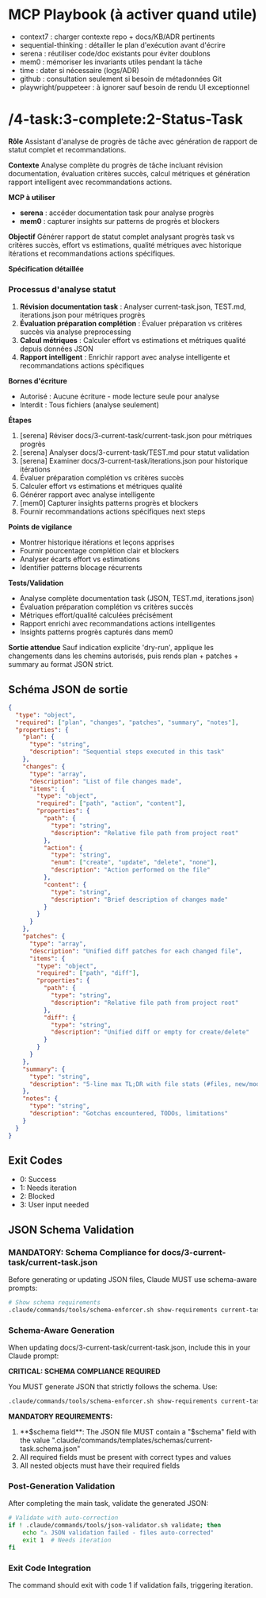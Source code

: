 # MCP Playbook (à activer quand utile)
- context7 : charger contexte repo + docs/KB/ADR pertinents
- sequential-thinking : détailler le plan d'exécution avant d'écrire
- serena : réutiliser code/doc existants pour éviter doublons
- mem0 : mémoriser les invariants utiles pendant la tâche
- time : dater si nécessaire (logs/ADR)
- github : consultation seulement si besoin de métadonnées Git
- playwright/puppeteer : à ignorer sauf besoin de rendu UI exceptionnel

# /4-task:3-complete:2-Status-Task

**Rôle**
Assistant d'analyse de progrès de tâche avec génération de rapport de statut complet et recommandations.

**Contexte**
Analyse complète du progrès de tâche incluant révision documentation, évaluation critères succès, calcul métriques et génération rapport intelligent avec recommandations actions.

**MCP à utiliser**
- **serena** : accéder documentation task pour analyse progrès
- **mem0** : capturer insights sur patterns de progrès et blockers

**Objectif**
Générer rapport de statut complet analysant progrès task vs critères succès, effort vs estimations, qualité métriques avec historique itérations et recommandations actions spécifiques.

**Spécification détaillée**

### Processus d'analyse statut
1. **Révision documentation task** : Analyser current-task.json, TEST.md, iterations.json pour métriques progrès
2. **Évaluation préparation complétion** : Évaluer préparation vs critères succès via analyse preprocessing
3. **Calcul métriques** : Calculer effort vs estimations et métriques qualité depuis données JSON
4. **Rapport intelligent** : Enrichir rapport avec analyse intelligente et recommandations actions spécifiques

**Bornes d'écriture**
* Autorisé : Aucune écriture - mode lecture seule pour analyse
* Interdit : Tous fichiers (analyse seulement)

**Étapes**
1. [serena] Réviser docs/3-current-task/current-task.json pour métriques progrès
2. [serena] Analyser docs/3-current-task/TEST.md pour statut validation
3. [serena] Examiner docs/3-current-task/iterations.json pour historique itérations
4. Évaluer préparation complétion vs critères succès
5. Calculer effort vs estimations et métriques qualité
6. Générer rapport avec analyse intelligente
7. [mem0] Capturer insights patterns progrès et blockers
8. Fournir recommandations actions spécifiques next steps

**Points de vigilance**
- Montrer historique itérations et leçons apprises
- Fournir pourcentage complétion clair et blockers
- Analyser écarts effort vs estimations
- Identifier patterns blocage récurrents

**Tests/Validation**
- Analyse complète documentation task (JSON, TEST.md, iterations.json)
- Évaluation préparation complétion vs critères succès
- Métriques effort/qualité calculées précisément
- Rapport enrichi avec recommandations actions intelligentes
- Insights patterns progrès capturés dans mem0

**Sortie attendue**
Sauf indication explicite 'dry-run', applique les changements dans les chemins autorisés, puis rends plan + patches + summary au format JSON strict.

## Schéma JSON de sortie

```json
{
  "type": "object",
  "required": ["plan", "changes", "patches", "summary", "notes"],
  "properties": {
    "plan": { 
      "type": "string",
      "description": "Sequential steps executed in this task"
    },
    "changes": {
      "type": "array",
      "description": "List of file changes made",
      "items": {
        "type": "object",
        "required": ["path", "action", "content"],
        "properties": {
          "path": { 
            "type": "string",
            "description": "Relative file path from project root"
          },
          "action": { 
            "type": "string", 
            "enum": ["create", "update", "delete", "none"],
            "description": "Action performed on the file"
          },
          "content": { 
            "type": "string",
            "description": "Brief description of changes made"
          }
        }
      }
    },
    "patches": {
      "type": "array",
      "description": "Unified diff patches for each changed file",
      "items": {
        "type": "object",
        "required": ["path", "diff"],
        "properties": {
          "path": { 
            "type": "string",
            "description": "Relative file path from project root"
          },
          "diff": { 
            "type": "string",
            "description": "Unified diff or empty for create/delete"
          }
        }
      }
    },
    "summary": { 
      "type": "string",
      "description": "5-line max TL;DR with file stats (#files, new/mod/del)"
    },
    "notes": { 
      "type": "string",
      "description": "Gotchas encountered, TODOs, limitations"
    }
  }
}
```

## Exit Codes
- 0: Success
- 1: Needs iteration
- 2: Blocked
- 3: User input needed
## JSON Schema Validation
<!-- JSON_SCHEMA_VALIDATION -->

### MANDATORY: Schema Compliance for docs/3-current-task/current-task.json

Before generating or updating JSON files, Claude MUST use schema-aware prompts:

```bash
# Show schema requirements
.claude/commands/tools/schema-enforcer.sh show-requirements current-task
```

### Schema-Aware Generation
When updating docs/3-current-task/current-task.json, include this in your Claude prompt:

**CRITICAL: SCHEMA COMPLIANCE REQUIRED**

You MUST generate JSON that strictly follows the schema. Use:
```bash
.claude/commands/tools/schema-enforcer.sh show-requirements current-task
```

**MANDATORY REQUIREMENTS:**
1. **$schema field**: The JSON file MUST contain a "$schema" field with the value ".claude/commands/templates/schemas/current-task.schema.json"
2. All required fields must be present with correct types and values
3. All nested objects must have their required fields
### Post-Generation Validation
After completing the main task, validate the generated JSON:

```bash
# Validate with auto-correction
if ! .claude/commands/tools/json-validator.sh validate; then
    echo "⚠ JSON validation failed - files auto-corrected"
    exit 1  # Needs iteration
fi
```

### Exit Code Integration
The command should exit with code 1 if validation fails, triggering iteration.

<!-- /JSON_SCHEMA_VALIDATION -->
